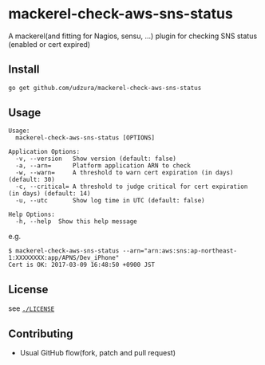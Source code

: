 # mackerel-check-aws-sns-status

A mackerel(and fitting for Nagios, sensu, ...) plugin for checking SNS status (enabled or cert expired)

## Install


```bash
go get github.com/udzura/mackerel-check-aws-sns-status
```

## Usage

```
Usage:
  mackerel-check-aws-sns-status [OPTIONS]

Application Options:
  -v, --version   Show version (default: false)
  -a, --arn=      Platform application ARN to check
  -w, --warn=     A threshold to warn cert expiration (in days) (default: 30)
  -c, --critical= A threshold to judge critical for cert expiration (in days) (default: 14)
  -u, --utc       Show log time in UTC (default: false)

Help Options:
  -h, --help  Show this help message
```

e.g.

```console
$ mackerel-check-aws-sns-status --arn="arn:aws:sns:ap-northeast-1:XXXXXXXX:app/APNS/Dev_iPhone"
Cert is OK: 2017-03-09 16:48:50 +0900 JST
```

## License

see [`./LICENSE`](./LICENSE)

## Contributing

* Usual GitHub flow(fork, patch and pull request)
